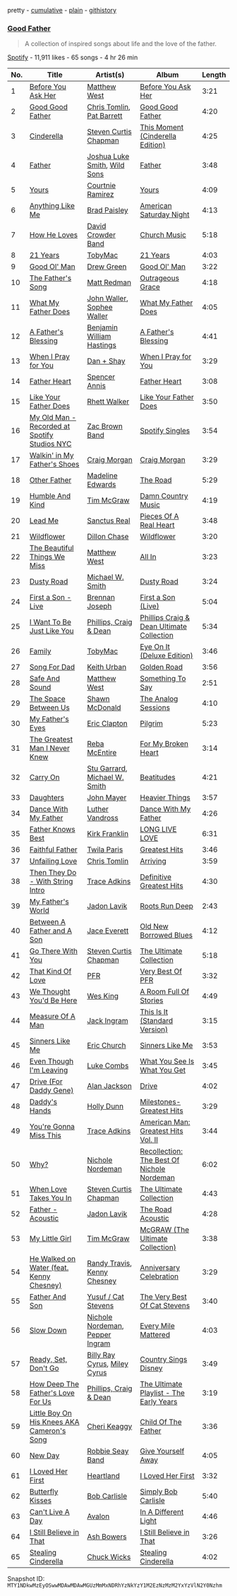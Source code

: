 pretty - [cumulative](/playlists/cumulative/37i9dQZF1DX3RkXiUJ5aMs.md) - [plain](/playlists/plain/37i9dQZF1DX3RkXiUJ5aMs) - [githistory](https://github.githistory.xyz/mackorone/spotify-playlist-archive/blob/main/playlists/plain/37i9dQZF1DX3RkXiUJ5aMs)

### [Good Father](https://open.spotify.com/playlist/37i9dQZF1DX3RkXiUJ5aMs)

> A collection of inspired songs about life and the love of the father.

[Spotify](https://open.spotify.com/user/spotify) - 11,911 likes - 65 songs - 4 hr 26 min

| No. | Title | Artist(s) | Album | Length |
|---|---|---|---|---|
| 1 | [Before You Ask Her](https://open.spotify.com/track/5WkaAZBjzu9b032Zd6jHPz) | [Matthew West](https://open.spotify.com/artist/6e8OTLDQpaz1Tl2GEaxsNj) | [Before You Ask Her](https://open.spotify.com/album/3PqgiZxdVoPEFVnE9mA8PZ) | 3:21 |
| 2 | [Good Good Father](https://open.spotify.com/track/3i7ZOuSmoKYSgLQuohMcig) | [Chris Tomlin](https://open.spotify.com/artist/6pRi6EIPXz4QJEOEsBaA0m), [Pat Barrett](https://open.spotify.com/artist/0289SkqAn0iOohwm0pIHv3) | [Good Good Father](https://open.spotify.com/album/5HsnubJcvi5bNAC3pyV64a) | 4:20 |
| 3 | [Cinderella](https://open.spotify.com/track/1oj4KLsbYhvfHFnhdb3twP) | [Steven Curtis Chapman](https://open.spotify.com/artist/3vcFXwLEUdfWMu7gTQKyot) | [This Moment \(Cinderella Edition\)](https://open.spotify.com/album/7HAomGpaAjuPCEbuMevOlP) | 4:25 |
| 4 | [Father](https://open.spotify.com/track/5IR5Bi1nL7h0C0BuEnuoLl) | [Joshua Luke Smith](https://open.spotify.com/artist/29wlT5isBRIOp8YZYVAZ0A), [Wild Sons](https://open.spotify.com/artist/1lF0dM3992TbNu7BCTURkk) | [Father](https://open.spotify.com/album/5LhlgmewVgxyWbYUfGxk9b) | 3:48 |
| 5 | [Yours](https://open.spotify.com/track/0dDfRzgpIgO3RyAF7wSRvl) | [Courtnie Ramirez](https://open.spotify.com/artist/2nWAWrpwIjcyfaGfeZ13qW) | [Yours](https://open.spotify.com/album/5YuxMRTy3dQRjBRbqTKvW6) | 4:09 |
| 6 | [Anything Like Me](https://open.spotify.com/track/2FGGvxPrVkpJ3lNZQfottL) | [Brad Paisley](https://open.spotify.com/artist/13YmWQJFwgZrd4bf5IjMY4) | [American Saturday Night](https://open.spotify.com/album/0GCQzPEkcFv8bR90sJf41x) | 4:13 |
| 7 | [How He Loves](https://open.spotify.com/track/6WSFMa721PvfnspCRsGOMh) | [David Crowder Band](https://open.spotify.com/artist/7DhP3bGT7dzr1dCkkH5mTS) | [Church Music](https://open.spotify.com/album/69UXabkBHbKMJ0DQjctXtK) | 5:18 |
| 8 | [21 Years](https://open.spotify.com/track/20enmDMVhWFDjkVHzv1vVA) | [TobyMac](https://open.spotify.com/artist/5VX8hxrcfJWwaTLiqGUHG3) | [21 Years](https://open.spotify.com/album/4xqmsCvbaarlxQEJQU3ysl) | 4:03 |
| 9 | [Good Ol' Man](https://open.spotify.com/track/106WZMD4t61E3WIBPtXTDK) | [Drew Green](https://open.spotify.com/artist/7xZTozOYTK6YKaxcQxeBdP) | [Good Ol' Man](https://open.spotify.com/album/1AUKevdHLZT2YYJqv3mf2s) | 3:22 |
| 10 | [The Father's Song](https://open.spotify.com/track/1jHE6L9VDkMHD4pzx7Cq4z) | [Matt Redman](https://open.spotify.com/artist/0bz9hDpUbAw5JElgEiuIYZ) | [Outrageous Grace](https://open.spotify.com/album/0nWWj6yZHZyFi8iQbRb424) | 4:18 |
| 11 | [What My Father Does](https://open.spotify.com/track/762C4wym3RDcDmfmoEmDEm) | [John Waller](https://open.spotify.com/artist/2Px7jTtwBH0nHI1fYSYuaL), [Sophee Waller](https://open.spotify.com/artist/3ahmnB1cPV3cBRP0WX0Asf) | [What My Father Does](https://open.spotify.com/album/6aT45t3ZWXdxQF5vnnnfno) | 4:05 |
| 12 | [A Father's Blessing](https://open.spotify.com/track/3YXZFkJmzNj4fyQ3dBmRUm) | [Benjamin William Hastings](https://open.spotify.com/artist/6CK4CBL0n07VdVZmfh40nm) | [A Father's Blessing](https://open.spotify.com/album/2eBVuof7oZu0Arcxe7VhOf) | 4:41 |
| 13 | [When I Pray for You](https://open.spotify.com/track/16DRIwIBIgZdAgpp0vLh5q) | [Dan + Shay](https://open.spotify.com/artist/7z5WFjZAIYejWy0NI5lv4T) | [When I Pray for You](https://open.spotify.com/album/4kG5pb8MWB47R7UV3tpdci) | 3:29 |
| 14 | [Father Heart](https://open.spotify.com/track/4gQDQKwTmnyiR8D2mqKmjU) | [Spencer Annis](https://open.spotify.com/artist/3PcnAVq9b3HyDUkNFTvyUu) | [Father Heart](https://open.spotify.com/album/3LH2IzuwOwOBZy2MWe6bEG) | 3:08 |
| 15 | [Like Your Father Does](https://open.spotify.com/track/01sp6Y15giMIY7tnJJgJXa) | [Rhett Walker](https://open.spotify.com/artist/4ImxhwjNOz0es0voxGHCoP) | [Like Your Father Does](https://open.spotify.com/album/547uPgmyiBaSKUKVp7yuR5) | 3:50 |
| 16 | [My Old Man \- Recorded at Spotify Studios NYC](https://open.spotify.com/track/6hJ7gAxu3QqYBfvaTV3ZOQ) | [Zac Brown Band](https://open.spotify.com/artist/6yJCxee7QumYr820xdIsjo) | [Spotify Singles](https://open.spotify.com/album/1C640BfNRoMu97Y9ye3iLv) | 3:54 |
| 17 | [Walkin' in My Father's Shoes](https://open.spotify.com/track/2ejg3RnPfFmGbU3TptyJVh) | [Craig Morgan](https://open.spotify.com/artist/6ktyNEnEukKzskQEiXgCFD) | [Craig Morgan](https://open.spotify.com/album/18uwClKqx8EmJDA5Dx9Trf) | 3:29 |
| 18 | [Other Father](https://open.spotify.com/track/347Ba1xNGGBK2KnnAJHmYd) | [Madeline Edwards](https://open.spotify.com/artist/3eJCIS7ytlYvT3pgReuWWa) | [The Road](https://open.spotify.com/album/12o3SJicuqPBQoyoHFdqhM) | 5:29 |
| 19 | [Humble And Kind](https://open.spotify.com/track/4Pn0JlCUusD2QHjADuOzuV) | [Tim McGraw](https://open.spotify.com/artist/6roFdX1y5BYSbp60OTJWMd) | [Damn Country Music](https://open.spotify.com/album/4js8lX2b3DBIfixMCPABC4) | 4:19 |
| 20 | [Lead Me](https://open.spotify.com/track/7iuU9NU6rhcWNYJ1KjylTO) | [Sanctus Real](https://open.spotify.com/artist/6QgOGgahvXBHEEzpjbDsOj) | [Pieces Of A Real Heart](https://open.spotify.com/album/5U37znh7JU30xL3JHFLHAz) | 3:48 |
| 21 | [Wildflower](https://open.spotify.com/track/34gHTjNvVeaZvCvCjPDKi3) | [Dillon Chase](https://open.spotify.com/artist/3cj7pwtC0GuRFHayrbazV8) | [Wildflower](https://open.spotify.com/album/03tF78PniAEmmVoFIVQFKb) | 3:20 |
| 22 | [The Beautiful Things We Miss](https://open.spotify.com/track/5N72L6I3YRMCYhGE1dHu4g) | [Matthew West](https://open.spotify.com/artist/6e8OTLDQpaz1Tl2GEaxsNj) | [All In](https://open.spotify.com/album/4Qb7av34wG5v22LIV5IN9g) | 3:23 |
| 23 | [Dusty Road](https://open.spotify.com/track/2YpIziXbqt5XVQfjGQamLY) | [Michael W\. Smith](https://open.spotify.com/artist/5aBxFPaaGk9204ssHUvXWN) | [Dusty Road](https://open.spotify.com/album/498FsuSGrpsPOXb4qgsQrN) | 3:24 |
| 24 | [First a Son \- Live](https://open.spotify.com/track/1X5frOuRhgRxlWrB4PXZ5x) | [Brennan Joseph](https://open.spotify.com/artist/5mNtfek4Nd5a3OremU9wSI) | [First a Son \(Live\)](https://open.spotify.com/album/54ED5AYVMlLkwipCofO5qI) | 5:04 |
| 25 | [I Want To Be Just Like You](https://open.spotify.com/track/7bNHXMLUgvoWzYwoKYQiSN) | [Phillips, Craig & Dean](https://open.spotify.com/artist/0g5OkLnQogzLrT9s5vw6kl) | [Phillips Craig & Dean Ultimate Collection](https://open.spotify.com/album/3e9jhBdYfyqByIl3j282X8) | 5:34 |
| 26 | [Family](https://open.spotify.com/track/1VAVGF84xWOXojCoOjKsvV) | [TobyMac](https://open.spotify.com/artist/5VX8hxrcfJWwaTLiqGUHG3) | [Eye On It \(Deluxe Edition\)](https://open.spotify.com/album/31vtzv0S08tqIUnxTOcDkV) | 3:46 |
| 27 | [Song For Dad](https://open.spotify.com/track/0l2G2yxjpE9zgUA8rJlAMu) | [Keith Urban](https://open.spotify.com/artist/0u2FHSq3ln94y5Q57xazwf) | [Golden Road](https://open.spotify.com/album/1O87Gkgvc6QR1JRpMkgnE7) | 3:56 |
| 28 | [Safe And Sound](https://open.spotify.com/track/2gjdOPKyBdSTd3bepecmyZ) | [Matthew West](https://open.spotify.com/artist/6e8OTLDQpaz1Tl2GEaxsNj) | [Something To Say](https://open.spotify.com/album/0dpyKYwLMyjXGYlreUP49a) | 2:51 |
| 29 | [The Space Between Us](https://open.spotify.com/track/5dauZHVLFMM67B6B48Httg) | [Shawn McDonald](https://open.spotify.com/artist/0alRw2BasYQZdFSJLfLbIY) | [The Analog Sessions](https://open.spotify.com/album/2fK1QJSyWckVnm5aIBm9Ce) | 4:10 |
| 30 | [My Father's Eyes](https://open.spotify.com/track/2GGskYwS4j8LDMSDUJ8vrl) | [Eric Clapton](https://open.spotify.com/artist/6PAt558ZEZl0DmdXlnjMgD) | [Pilgrim](https://open.spotify.com/album/4zWJPA1aq4IBdLk1QbWD63) | 5:23 |
| 31 | [The Greatest Man I Never Knew](https://open.spotify.com/track/43z33yJDu1dCyE50sPzErp) | [Reba McEntire](https://open.spotify.com/artist/02rd0anEWfMtF7iMku9uor) | [For My Broken Heart](https://open.spotify.com/album/2j2u43lPOti5W1btEw8NN5) | 3:14 |
| 32 | [Carry On](https://open.spotify.com/track/0JYJV0dIYEboVueifrGQJ1) | [Stu Garrard](https://open.spotify.com/artist/0vmjmjLdT5ed78K0GPBsm2), [Michael W\. Smith](https://open.spotify.com/artist/5aBxFPaaGk9204ssHUvXWN) | [Beatitudes](https://open.spotify.com/album/2YfGHMZyMIeLcs7s2Uv4Wu) | 4:21 |
| 33 | [Daughters](https://open.spotify.com/track/5FPnjikbwlDMULCCCa6ZCJ) | [John Mayer](https://open.spotify.com/artist/0hEurMDQu99nJRq8pTxO14) | [Heavier Things](https://open.spotify.com/album/6WivmTXugLZLmAWnZhlz7g) | 3:57 |
| 34 | [Dance With My Father](https://open.spotify.com/track/7snmvZMLdGGk3l9PcvoYSM) | [Luther Vandross](https://open.spotify.com/artist/19y5MFBH7gohEdGwKM7QsP) | [Dance With My Father](https://open.spotify.com/album/43Ci8cugIRwfmkXEyEgfVM) | 4:26 |
| 35 | [Father Knows Best](https://open.spotify.com/track/5PWXxYsrzyQQNeNwrRmmu2) | [Kirk Franklin](https://open.spotify.com/artist/4akybxRTGHJZ1DXjLhJ1qu) | [LONG LIVE LOVE](https://open.spotify.com/album/0n0B8fefGF2CiVyNktbapt) | 6:31 |
| 36 | [Faithful Father](https://open.spotify.com/track/1nNpYVEUTLttNspEESv5xF) | [Twila Paris](https://open.spotify.com/artist/7ua35iM0VjwfuHopuQDScm) | [Greatest Hits](https://open.spotify.com/album/5XqM5WvxZTfLywTpcj0Oek) | 3:46 |
| 37 | [Unfailing Love](https://open.spotify.com/track/2hJtYiDfwn57achG9nuiyl) | [Chris Tomlin](https://open.spotify.com/artist/6pRi6EIPXz4QJEOEsBaA0m) | [Arriving](https://open.spotify.com/album/4cCT11g6AEsDrDkyAome9f) | 3:59 |
| 38 | [Then They Do \- With String Intro](https://open.spotify.com/track/7tUZJ2ZcRZXYZQlV7CsMB2) | [Trace Adkins](https://open.spotify.com/artist/79FMDwzZQxHgSkIYBl3ODU) | [Definitive Greatest Hits](https://open.spotify.com/album/5CFWkDEnKrS3Ar8Da5CGhR) | 4:30 |
| 39 | [My Father's World](https://open.spotify.com/track/14flwcbz38Q5HeQiutm0SQ) | [Jadon Lavik](https://open.spotify.com/artist/4LIG4IMVuzGJjAhMxXtll1) | [Roots Run Deep](https://open.spotify.com/album/5tPtzi6wZupV9wQcpdb5yV) | 2:43 |
| 40 | [Between A Father and A Son](https://open.spotify.com/track/3ggjEASNMQ2n9s5WsPXT2i) | [Jace Everett](https://open.spotify.com/artist/47DQBkDU2VieRG0aJUcPJs) | [Old New Borrowed Blues](https://open.spotify.com/album/3ZdzLrDKAyYBv3nr8F6ggI) | 4:12 |
| 41 | [Go There With You](https://open.spotify.com/track/66DrxT38CFyYPTciuHP3aR) | [Steven Curtis Chapman](https://open.spotify.com/artist/3vcFXwLEUdfWMu7gTQKyot) | [The Ultimate Collection](https://open.spotify.com/album/2BnDCywIU8HvFlFZqkSOAj) | 5:18 |
| 42 | [That Kind Of Love](https://open.spotify.com/track/2u9Gu96C6sZqsjt4LSt74F) | [PFR](https://open.spotify.com/artist/3sN4gtyVr2MeWXHCjQTey6) | [Very Best Of PFR](https://open.spotify.com/album/1SFT51YpZkhvsw0gSfKLo5) | 3:32 |
| 43 | [We Thought You'd Be Here](https://open.spotify.com/track/7mw3aj23W6dltG4YsysG2H) | [Wes King](https://open.spotify.com/artist/0mv7taBJWmKVK7KVZs2Yep) | [A Room Full Of Stories](https://open.spotify.com/album/2sEJhlTBnUhFaPeNXkj4F2) | 4:49 |
| 44 | [Measure Of A Man](https://open.spotify.com/track/0ZaENjfbDHRnYMJxP1JHvU) | [Jack Ingram](https://open.spotify.com/artist/7HNEfHmDlFofG6YnMt8G7N) | [This Is It \(Standard Version\)](https://open.spotify.com/album/2En352QiA5q3MK0Ulso3Pq) | 3:15 |
| 45 | [Sinners Like Me](https://open.spotify.com/track/71geaRAZ2M5w08T3kl5Xvs) | [Eric Church](https://open.spotify.com/artist/2IvkS5MXK0vPGnwyJsrEyV) | [Sinners Like Me](https://open.spotify.com/album/1UiXoLoFB4ODK3YqH97Qrp) | 3:53 |
| 46 | [Even Though I'm Leaving](https://open.spotify.com/track/5Fhe63YOMZsGdB3CgCDuBi) | [Luke Combs](https://open.spotify.com/artist/718COspgdWOnwOFpJHRZHS) | [What You See Is What You Get](https://open.spotify.com/album/0S9D5NIDp2YXhYwlvuJzqx) | 3:45 |
| 47 | [Drive \(For Daddy Gene\)](https://open.spotify.com/track/1FV374EPG5CrjdIbIMLkcv) | [Alan Jackson](https://open.spotify.com/artist/4mxWe1mtYIYfP040G38yvS) | [Drive](https://open.spotify.com/album/2QBJCHNMYQC1cyhSXW0ygV) | 4:02 |
| 48 | [Daddy's Hands](https://open.spotify.com/track/2VPnnOGXmejtKqxGY4jg66) | [Holly Dunn](https://open.spotify.com/artist/5RkW6o1M8sDx2FzeAEoNbH) | [Milestones\- Greatest Hits](https://open.spotify.com/album/1rMIWKHHf4rEp1li4Z8UZP) | 3:29 |
| 49 | [You're Gonna Miss This](https://open.spotify.com/track/7Efs0OIW6zgQyH7ehKZYpN) | [Trace Adkins](https://open.spotify.com/artist/79FMDwzZQxHgSkIYBl3ODU) | [American Man: Greatest Hits Vol\. II](https://open.spotify.com/album/3Ayxk9tKhpAE9gffRUWfDi) | 3:44 |
| 50 | [Why?](https://open.spotify.com/track/5RZTENetZmHBhqidC5MMj4) | [Nichole Nordeman](https://open.spotify.com/artist/0KSjxPoT71Dq8qcgfWTdHh) | [Recollection: The Best Of Nichole Nordeman](https://open.spotify.com/album/3Yuzktsf4w6np56m93XvWa) | 6:02 |
| 51 | [When Love Takes You In](https://open.spotify.com/track/0eSFnGle4aBxTZ83VRs6vP) | [Steven Curtis Chapman](https://open.spotify.com/artist/3vcFXwLEUdfWMu7gTQKyot) | [The Ultimate Collection](https://open.spotify.com/album/2BnDCywIU8HvFlFZqkSOAj) | 4:43 |
| 52 | [Father \- Acoustic](https://open.spotify.com/track/4VdDTY1N9NFqFZ8c9sBjzl) | [Jadon Lavik](https://open.spotify.com/artist/4LIG4IMVuzGJjAhMxXtll1) | [The Road Acoustic](https://open.spotify.com/album/0n4i83lJWBFUPfYPDNpylw) | 4:28 |
| 53 | [My Little Girl](https://open.spotify.com/track/3dNhdwu8RcaVdrDZ1cAtzx) | [Tim McGraw](https://open.spotify.com/artist/6roFdX1y5BYSbp60OTJWMd) | [McGRAW \(The Ultimate Collection\)](https://open.spotify.com/album/3ytKtBtqdHsj6XzNu0sMCT) | 3:38 |
| 54 | [He Walked on Water \(feat\. Kenny Chesney\)](https://open.spotify.com/track/0av4Ea4otAKsAYCreKyWDl) | [Randy Travis](https://open.spotify.com/artist/1pTuR132U5b4Rizal2Pr7m), [Kenny Chesney](https://open.spotify.com/artist/3grHWM9bx2E9vwJCdlRv9O) | [Anniversary Celebration](https://open.spotify.com/album/0PzcDkEDb9x7RFNzWYf1Fj) | 3:29 |
| 55 | [Father And Son](https://open.spotify.com/track/2nU1cyrG92p8h99g3Gykwz) | [Yusuf / Cat Stevens](https://open.spotify.com/artist/08F3Y3SctIlsOEmKd6dnH8) | [The Very Best Of Cat Stevens](https://open.spotify.com/album/3ds29BDzL13tt6Xy9tuFal) | 3:40 |
| 56 | [Slow Down](https://open.spotify.com/track/1ENDLctAQDHtblpQYefF0I) | [Nichole Nordeman](https://open.spotify.com/artist/0KSjxPoT71Dq8qcgfWTdHh), [Pepper Ingram](https://open.spotify.com/artist/4J8EY2S50GWN8MuZ7hooT1) | [Every Mile Mattered](https://open.spotify.com/album/51HWO4nZXpw3nRosU2Nwsz) | 4:03 |
| 57 | [Ready, Set, Don't Go](https://open.spotify.com/track/6qUfQrIWFEWjEXrj37ORon) | [Billy Ray Cyrus](https://open.spotify.com/artist/60rpJ9SgigSd16DOAG7GSa), [Miley Cyrus](https://open.spotify.com/artist/5YGY8feqx7naU7z4HrwZM6) | [Country Sings Disney](https://open.spotify.com/album/2Y6qHoBWHY024rUlNPyGnz) | 3:49 |
| 58 | [How Deep The Father's Love For Us](https://open.spotify.com/track/2qyih496IOcMiU1FHoHFNd) | [Phillips, Craig & Dean](https://open.spotify.com/artist/0g5OkLnQogzLrT9s5vw6kl) | [The Ultimate Playlist \- The Early Years](https://open.spotify.com/album/2Ql4Kpm9oX0ReygLvCpLrR) | 3:19 |
| 59 | [Little Boy On His Knees AKA Cameron's Song](https://open.spotify.com/track/6Hczkb1UlY1QfS0aO8nqTN) | [Cheri Keaggy](https://open.spotify.com/artist/0TJpmZw9iFR95HEsRxcvzL) | [Child Of The Father](https://open.spotify.com/album/6yePsevSZkLJtIxLUAQVJG) | 3:36 |
| 60 | [New Day](https://open.spotify.com/track/1Jc3DqBxWynXZPQLmOEHEe) | [Robbie Seay Band](https://open.spotify.com/artist/4xPxYiZyp9SWFG3MIFkee5) | [Give Yourself Away](https://open.spotify.com/album/5ha4teFmoKCKiRKXg1CYuc) | 4:05 |
| 61 | [I Loved Her First](https://open.spotify.com/track/0vZvEE9c2bmA6H8hVKxXEZ) | [Heartland](https://open.spotify.com/artist/6B10yUcmUVw4RPKe6j58E9) | [I Loved Her First](https://open.spotify.com/album/2TkVvC9ETHw7y6KlpdHr8f) | 3:32 |
| 62 | [Butterfly Kisses](https://open.spotify.com/track/1mwCSKK0YRDsgnj2VwyZSU) | [Bob Carlisle](https://open.spotify.com/artist/4PJHDzdFoQcklrWU18QdsU) | [Simply Bob Carlisle](https://open.spotify.com/album/164ZlumFzgmF1ahd7gzyDn) | 5:40 |
| 63 | [Can't Live A Day](https://open.spotify.com/track/1mopEOz5TeAMbz81Z63xKJ) | [Avalon](https://open.spotify.com/artist/4rulVipLmUL2Mg67SIUmCO) | [In A Different Light](https://open.spotify.com/album/4F7DNG4XaKfSoyf9u72a75) | 4:46 |
| 64 | [I Still Believe in That](https://open.spotify.com/track/4x80O7HhUzxec2hAgWdvQ8) | [Ash Bowers](https://open.spotify.com/artist/2aJsgmclt9joQMsHMffCBr) | [I Still Believe in That](https://open.spotify.com/album/0u3WForpl37yjNBo7gllCa) | 3:26 |
| 65 | [Stealing Cinderella](https://open.spotify.com/track/0Pvbr31U9bjdvUUNGNFnQJ) | [Chuck Wicks](https://open.spotify.com/artist/696fbyLHSMBSYjDrDU5yiK) | [Stealing Cinderella](https://open.spotify.com/album/1tlxI1SGhyybdGhG15ByTT) | 4:02 |

Snapshot ID: `MTY1NDkwMzEyOSwwMDAwMDAwMGUzMmMxNDRhYzNkYzY1M2EzNzMzM2YxYzVlN2Y0Nzhm`
